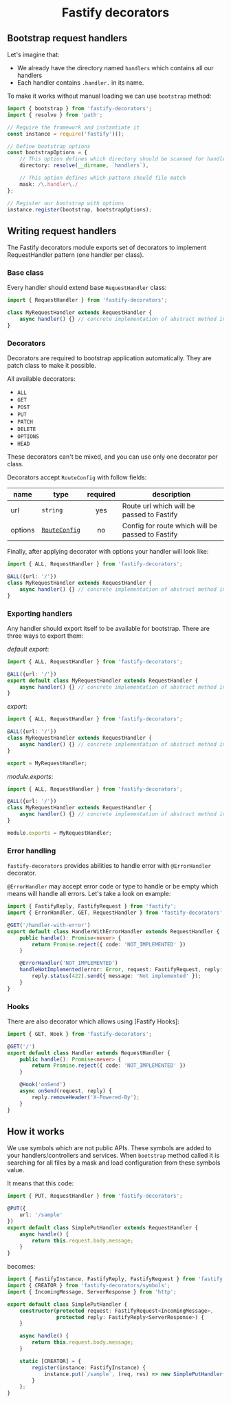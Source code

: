 <h1 style="text-align: center">Fastify decorators</h1>

## Bootstrap request handlers

Let's imagine that:
- We already have the directory named `handlers` which contains all our handlers
- Each handler contains `.handler.` in its name.

To make it works without manual loading we can use `bootstrap` method:
```typescript
import { bootstrap } from 'fastify-decorators';
import { resolve } from 'path';

// Require the framework and instantiate it
const instance = require('fastify')();

// Define bootstrap options
const bootstrapOptions = {
    // This option defines which directory should be scanned for handlers
    directory: resolve(__dirname, `handlers`),

    // This option defines which pattern should file match
    mask: /\.handler\./
};

// Register our bootstrap with options
instance.register(bootstrap, bootstrapOptions);
```

## Writing request handlers

The Fastify decorators module exports set of decorators to implement RequestHandler pattern (one handler per class).

### Base class

Every handler should extend base `RequestHandler` class:
```typescript
import { RequestHandler } from 'fastify-decorators';

class MyRequestHandler extends RequestHandler {
    async handler() {} // concrete implementation of abstract method in RequestHandler
}
```

### Decorators

Decorators are required to bootstrap application automatically. They are patch class to make it possible. 

All available decorators:
- `ALL`
- `GET`
- `POST`
- `PUT`
- `PATCH`
- `DELETE`
- `OPTIONS`
- `HEAD`

These decorators can't be mixed, and you can use only one decorator per class.

Decorators accept `RouteConfig` with follow fields:

| name    | type            | required | description                                      |
|---------|-----------------|:--------:|--------------------------------------------------|
| url     | `string`        | yes      | Route url which will be passed to Fastify        |
| options | [`RouteConfig`] | no       | Config for route which will be passed to Fastify |


Finally, after applying decorator with options your handler will look like:
```typescript
import { ALL, RequestHandler } from 'fastify-decorators';

@ALL({url: '/'})
class MyRequestHandler extends RequestHandler {
    async handler() {} // concrete implementation of abstract method in RequestHandler
}
```

### Exporting handlers

Any handler should export itself to be available for bootstrap. There are three ways to export them:

*default export*:
```typescript
import { ALL, RequestHandler } from 'fastify-decorators';

@ALL({url: '/'})
export default class MyRequestHandler extends RequestHandler {
    async handler() {} // concrete implementation of abstract method in RequestHandler
}
```

*export*:
```typescript
import { ALL, RequestHandler } from 'fastify-decorators';

@ALL({url: '/'})
class MyRequestHandler extends RequestHandler {
    async handler() {} // concrete implementation of abstract method in RequestHandler
}

export = MyRequestHandler;
```

*module.exports*:
```typescript
import { ALL, RequestHandler } from 'fastify-decorators';

@ALL({url: '/'})
class MyRequestHandler extends RequestHandler {
    async handler() {} // concrete implementation of abstract method in RequestHandler
}

module.exports = MyRequestHandler;
```

### Error handling

`fastify-decorators` provides abilities to handle error with `@ErrorHandler` decorator.

`@ErrorHandler` may accept error code or type to handle or be empty which means will handle all errors. Let's take a look on example:

```typescript
import { FastifyReply, FastifyRequest } from 'fastify';
import { ErrorHandler, GET, RequestHandler } from 'fastify-decorators';

@GET('/handler-with-error')
export default class HandlerWithErrorHandler extends RequestHandler {
    public handle(): Promise<never> {
        return Promise.reject({ code: 'NOT_IMPLEMENTED' })
    }

    @ErrorHandler('NOT_IMPLEMENTED')
    handleNotImplemented(error: Error, request: FastifyRequest, reply: FastifyReply): void {
        reply.status(422).send({ message: 'Not implemented' });
    }
}
```

### Hooks

There are also decorator which allows using [Fastify Hooks]:
```typescript
import { GET, Hook } from 'fastify-decorators';

@GET('/')
export default class Handler extends RequestHandler {
    public handle(): Promise<never> {
        return Promise.reject({ code: 'NOT_IMPLEMENTED' })
    }

    @Hook('onSend')
    async onSend(request, reply) {
        reply.removeHeader('X-Powered-By');
    }
}
```

## How it works

We use symbols which are not public APIs.
These symbols are added to your handlers/controllers and services.
When `bootstrap` method called it is searching for all files by a mask and load configuration from these symbols value.

It means that this code:
```typescript
import { PUT, RequestHandler } from 'fastify-decorators';

@PUT({
    url: '/sample'
})
export default class SimplePutHandler extends RequestHandler {
    async handle() {
        return this.request.body.message;
    }
}
```

becomes:
```typescript
import { FastifyInstance, FastifyReply, FastifyRequest } from 'fastify';
import { CREATOR } from 'fastify-decorators/symbols';
import { IncomingMessage, ServerResponse } from 'http';

export default class SimplePutHandler {
    constructor(protected request: FastifyRequest<IncomingMessage>,
                protected reply: FastifyReply<ServerResponse>) {
    }

    async handle() {
        return this.request.body.message;
    }

    static [CREATOR] = {
        register(instance: FastifyInstance) {
            instance.put(`/sample`, (req, res) => new SimplePutHandler(req, res).handle())
        }
    };
}
```

[`RouteConfig`]: https://github.com/fastify/fastify/blob/master/docs/Routes.md
